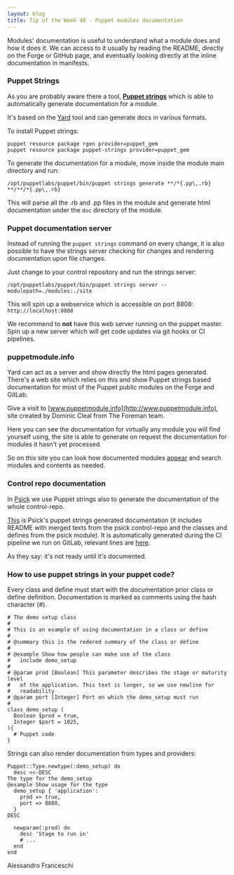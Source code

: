 ```yaml
---
layout: blog
title: Tip of the Week 48 - Puppet modules documentation
---
```


Modules' documentation is useful to understand what a module does and how it does it. We can access to it usually by reading the README, directly on the Forge or GitHub page, and eventually looking directly at the inline documentation in manifests.

### Puppet Strings

As you are probably aware there a tool, [**Puppet strings**](https://github.com/puppetlabs/puppet-strings) which is able to automatically generate documentation for a module.

It's based on the [Yard](http://yardoc.org/) tool and can generate docs in various formats.

To install Puppet strings:

    puppet resource package rgen provider=puppet_gem
    puppet resource package puppet-strings provider=puppet_gem

To generate the documentation for a module, move inside the module main directory and run:

    /opt/puppetlabs/puppet/bin/puppet strings generate **/*{.pp\,.rb} **/**/*{.pp\,.rb}

This will parse all the .rb and .pp files in the module and generate html documentation under the ```doc``` directory of the module.

### Puppet documentation server

Instead of running the ```puppet strings``` command on every change, it is also possible to have the strings server checking for changes and rendering documentation upon file changes.

Just change to your control repository and run the strings server:

    /opt/puppetlabs/puppet/bin/puppet strings server --modulepath=./modules:./site

This will spin up a webservice which is accessible on port 8808: ```http://localhost:8808```

We recommend to **not** have this web server running on the puppet master. Spin up a new server which will get code updates via git hooks or CI pipelines.

### puppetmodule.info

Yard can act as a server and show directly the html pages generated. There's a web site which relies on this and show Puppet strings based documentation for most of the Puppet public modules on the Forge and GitLab.

Give a visit to [www.puppetmodule.info](http://www.puppetmodule.info), site created by Dominic Cleal from The Foreman team.

Here you can see the documentation for virtually any module you will find yourself using, the site is able to generate on request the documentation for modules it hasn't yet processed.

So on this site you can look how documented modules [appear](http://www.puppetmodule.info/modules/example42-psick) and search modules and contents as needed.

### Control repo documentation

In [Psick](https://github.com/example42/psick) we use Puppet strings also to generate the documentation of the whole control-repo.

[This](http://puppet.pages.lab.psick.io/psick/) is Psick's puppet strings generated documentation (it includes README with merged texts from the psick control-repo and the classes and defines from the psick module). It is automatically generated during the CI pipeline we run on GitLab, relevant lines are [here](https://github.com/example42/psick/blob/production/.gitlab-ci.yml#L251).

As they say: it's not ready until it's documented.

### How to use puppet strings in your puppet code?

Every class and define must start with the documentation prior class or define definition. Documentation is marked as comments using the hash character (#).

    # The demo setup class
    #
    # This is an example of using documentation in a class or define
    #
    # @summary this is the redered summary of the class or define
    #
    # @example Show how people can make use of the class
    #   include demo_setup
    #
    # @param prod [Boolean] This parameter describes the stage or maturity level
    #   of the application. This text is longer, so we use newline for
    #   readability
    # @param port [Integer] Port on which the demo_setup must run
    #
    class demo_setup (
      Boolean $prod = true,
      Integer $port = 1025,
    ){
      # Puppet code
    }

Strings can also render documentation from types and providers:

    Puppet::Type.newtype(:demo_setup) do
      desc <<-DESC
    The type for the demo_setup
    @example Show usage for the type
      demo_setup { 'application':
        prod => true,
        port => 8880,
      }
    DESC

      newparam(:prod) do
        desc 'Stage to run in'
        # ...
      end
    end


Alessandro Franceschi
